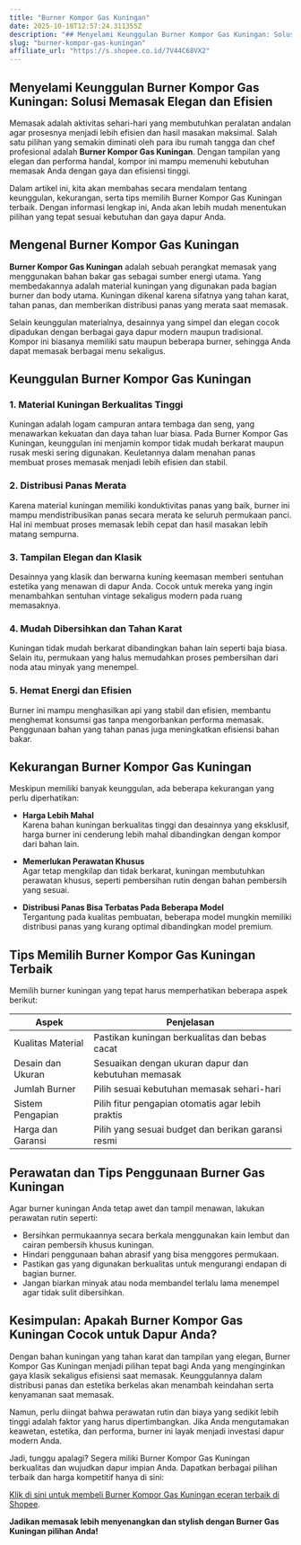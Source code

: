```yaml
---
title: "Burner Kompor Gas Kuningan"
date: 2025-10-18T12:57:24.311355Z
description: "## Menyelami Keunggulan Burner Kompor Gas Kuningan: Solusi Memasak Elegan dan Efisien..."
slug: "burner-kompor-gas-kuningan"
affiliate_url: "https://s.shopee.co.id/7V44C68VX2"
---
```

## Menyelami Keunggulan Burner Kompor Gas Kuningan: Solusi Memasak Elegan dan Efisien

Memasak adalah aktivitas sehari-hari yang membutuhkan peralatan andalan agar prosesnya menjadi lebih efisien dan hasil masakan maksimal. Salah satu pilihan yang semakin diminati oleh para ibu rumah tangga dan chef profesional adalah **Burner Kompor Gas Kuningan**. Dengan tampilan yang elegan dan performa handal, kompor ini mampu memenuhi kebutuhan memasak Anda dengan gaya dan efisiensi tinggi.

Dalam artikel ini, kita akan membahas secara mendalam tentang keunggulan, kekurangan, serta tips memilih Burner Kompor Gas Kuningan terbaik. Dengan informasi lengkap ini, Anda akan lebih mudah menentukan pilihan yang tepat sesuai kebutuhan dan gaya dapur Anda.

## Mengenal Burner Kompor Gas Kuningan

**Burner Kompor Gas Kuningan** adalah sebuah perangkat memasak yang menggunakan bahan bakar gas sebagai sumber energi utama. Yang membedakannya adalah material kuningan yang digunakan pada bagian burner dan body utama. Kuningan dikenal karena sifatnya yang tahan karat, tahan panas, dan memberikan distribusi panas yang merata saat memasak.

Selain keunggulan materialnya, desainnya yang simpel dan elegan cocok dipadukan dengan berbagai gaya dapur modern maupun tradisional. Kompor ini biasanya memiliki satu maupun beberapa burner, sehingga Anda dapat memasak berbagai menu sekaligus.

## Keunggulan Burner Kompor Gas Kuningan

### 1. Material Kuningan Berkualitas Tinggi  
Kuningan adalah logam campuran antara tembaga dan seng, yang menawarkan kekuatan dan daya tahan luar biasa. Pada Burner Kompor Gas Kuningan, keunggulan ini menjamin kompor tidak mudah berkarat maupun rusak meski sering digunakan. Keuletannya dalam menahan panas membuat proses memasak menjadi lebih efisien dan stabil.

### 2. Distribusi Panas Merata  
Karena material kuningan memiliki konduktivitas panas yang baik, burner ini mampu mendistribusikan panas secara merata ke seluruh permukaan panci. Hal ini membuat proses memasak lebih cepat dan hasil masakan lebih matang sempurna.

### 3. Tampilan Elegan dan Klasik  
Desainnya yang klasik dan berwarna kuning keemasan memberi sentuhan estetika yang menawan di dapur Anda. Cocok untuk mereka yang ingin menambahkan sentuhan vintage sekaligus modern pada ruang memasaknya.

### 4. Mudah Dibersihkan dan Tahan Karat  
Kuningan tidak mudah berkarat dibandingkan bahan lain seperti baja biasa. Selain itu, permukaan yang halus memudahkan proses pembersihan dari noda atau minyak yang menempel.

### 5. Hemat Energi dan Efisien  
Burner ini mampu menghasilkan api yang stabil dan efisien, membantu menghemat konsumsi gas tanpa mengorbankan performa memasak. Penggunaan bahan yang tahan panas juga meningkatkan efisiensi bahan bakar.

## Kekurangan Burner Kompor Gas Kuningan

Meskipun memiliki banyak keunggulan, ada beberapa kekurangan yang perlu diperhatikan:

- **Harga Lebih Mahal**  
Karena bahan kuningan berkualitas tinggi dan desainnya yang eksklusif, harga burner ini cenderung lebih mahal dibandingkan dengan kompor dari bahan lain.

- **Memerlukan Perawatan Khusus**  
Agar tetap mengkilap dan tidak berkarat, kuningan membutuhkan perawatan khusus, seperti pembersihan rutin dengan bahan pembersih yang sesuai.

- **Distribusi Panas Bisa Terbatas Pada Beberapa Model**  
Tergantung pada kualitas pembuatan, beberapa model mungkin memiliki distribusi panas yang kurang optimal dibandingkan model premium.

## Tips Memilih Burner Kompor Gas Kuningan Terbaik

Memilih burner kuningan yang tepat harus memperhatikan beberapa aspek berikut:

| Aspek                   | Penjelasan                                            |
|-------------------------|--------------------------------------------------------|
| Kualitas Material       | Pastikan kuningan berkualitas dan bebas cacat        |
| Desain dan Ukuran       | Sesuaikan dengan ukuran dapur dan kebutuhan memasak |
| Jumlah Burner          | Pilih sesuai kebutuhan memasak sehari-hari          |
| Sistem Pengapian       | Pilih fitur pengapian otomatis agar lebih praktis  |
| Harga dan Garansi      | Pilih yang sesuai budget dan berikan garansi resmi |

## Perawatan dan Tips Penggunaan Burner Gas Kuningan

Agar burner kuningan Anda tetap awet dan tampil menawan, lakukan perawatan rutin seperti:

- Bersihkan permukaannya secara berkala menggunakan kain lembut dan cairan pembersih khusus kuningan.
- Hindari penggunaan bahan abrasif yang bisa menggores permukaan.
- Pastikan gas yang digunakan berkualitas untuk mengurangi endapan di bagian burner.
- Jangan biarkan minyak atau noda membandel terlalu lama menempel agar tidak sulit dibersihkan.

## Kesimpulan: Apakah Burner Kompor Gas Kuningan Cocok untuk Dapur Anda?

Dengan bahan kuningan yang tahan karat dan tampilan yang elegan, Burner Kompor Gas Kuningan menjadi pilihan tepat bagi Anda yang menginginkan gaya klasik sekaligus efisiensi saat memasak. Keunggulannya dalam distribusi panas dan estetika berkelas akan menambah keindahan serta kenyamanan saat memasak.

Namun, perlu diingat bahwa perawatan rutin dan biaya yang sedikit lebih tinggi adalah faktor yang harus dipertimbangkan. Jika Anda mengutamakan keawetan, estetika, dan performa, burner ini layak menjadi investasi dapur modern Anda.

 Jadi, tunggu apalagi? Segera miliki Burner Kompor Gas Kuningan berkualitas dan wujudkan dapur impian Anda. Dapatkan berbagai pilihan terbaik dan harga kompetitif hanya di sini:

[Klik di sini untuk membeli Burner Kompor Gas Kuningan eceran terbaik di Shopee](https://s.shopee.co.id/7V44C68VX2).

**Jadikan memasak lebih menyenangkan dan stylish dengan Burner Gas Kuningan pilihan Anda!**